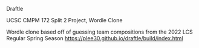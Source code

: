 Draftle

UCSC CMPM 172 Split 2 Project, Wordle Clone

Wordle clone based off of guessing team compositions from the 2022 LCS Regular Spring Season
https://plee30.github.io/draftle/build/index.html

